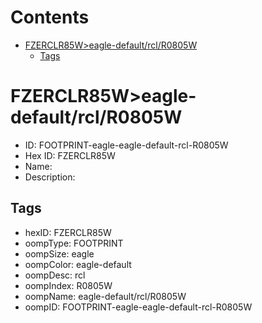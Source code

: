 



Contents
========

* [FZERCLR85W>eagle-default/rcl/R0805W](#fzerclr85weagle-defaultrclr0805w)
	* [Tags](#tags)

# FZERCLR85W>eagle-default/rcl/R0805W

- ID: FOOTPRINT-eagle-eagle-default-rcl-R0805W
- Hex ID: FZERCLR85W
- Name: 
- Description: 

## Tags

- hexID: FZERCLR85W
- oompType: FOOTPRINT
- oompSize: eagle
- oompColor: eagle-default
- oompDesc: rcl
- oompIndex: R0805W
- oompName: eagle-default/rcl/R0805W
- oompID: FOOTPRINT-eagle-eagle-default-rcl-R0805W
